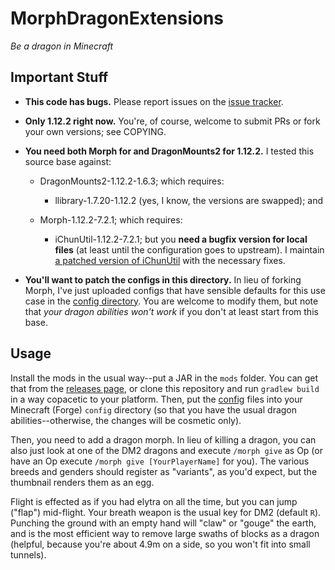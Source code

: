 MorphDragonExtensions
=====================

_Be a dragon in Minecraft_

Important Stuff
---------------

- **This code has bugs.** Please report issues on the [issue tracker][tracker].

- **Only 1.12.2 right now.** You're, of course, welcome to submit PRs or fork
  your own versions; see COPYING.

- **You need both Morph for and DragonMounts2 for 1.12.2.** I tested this
  source base against:

  - DragonMounts2-1.12.2-1.6.3; which requires:
	
	- llibrary-1.7.20-1.12.2 (yes, I know, the versions are swapped); and

  - Morph-1.12.2-7.2.1; which requires:

	- iChunUtil-1.12.2-7.2.1; but you **need a bugfix version for local files**
	  (at least until the configuration goes to upstream). I maintain [a
	  patched version of iChunUtil][iChunUtil] with the necessary fixes.

- **You'll want to patch the configs in this directory.** In lieu of forking
  Morph, I've just uploaded configs that have sensible defaults for this use
  case in the [config directory][config]. You are welcome to modify them, but
  note that _your dragon abilities won't work_ if you don't at least start from
  this base.

Usage
-----

Install the mods in the usual way--put a JAR in the `mods` folder. You can get
that from the [releases page][releases], or clone this repository and run
`gradlew build` in a way copacetic to your platform. Then, put the
[config][config] files into your Minecraft (Forge) `config` directory (so that
you have the usual dragon abilities--otherwise, the changes will be cosmetic
only).

Then, you need to add a dragon morph. In lieu of killing a dragon, you can also
just look at one of the DM2 dragons and execute `/morph give` as Op (or have an
Op execute `/morph give [YourPlayerName]` for you). The various breeds and
genders should register as "variants", as you'd expect, but the thumbnail
renders them as an egg.

Flight is effected as if you had elytra on all the time, but you can jump
("flap") mid-flight. Your breath weapon is the usual key for DM2 (default `R`).
Punching the ground with an empty hand will "claw" or "gouge" the earth, and is
the most efficient way to remove large swaths of blocks as a dragon (helpful,
because you're about 4.9m on a side, so you won't fit into small tunnels).

[iChunUtil]: https://github.com/Grissess/iChunUtil/releases
[releases]: https://github.com/Grissess/MorphDragonExtensions/releases
[tracker]: https://github.com/Grissess/MorphDragonExtensions/issues
[config]: config/
